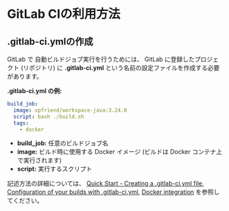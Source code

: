 GitLab CIの利用方法
===================

.gitlab-ci.ymlの作成
--------------------
GitLab で 自動ビルドジョブ実行を行うためには、
GitLab に登録したプロジェクト (リポジトリ) に
**.gitlab-ci.yml** という名前の設定ファイルを作成する必要があります。

**.gitlab-ci.yml の例:** 

```yaml
build_job:
  image: xpfriend/workspace-java:3.24.0
  script: bash ./build.sh
  tags:
    - docker
```

*   **build_job:** 任意のビルドジョブ名
*   **image:** ビルド時に使用する Docker イメージ (ビルドは Docker コンテナ上で実行されます)
*   **script:** 実行するスクリプト

記述方法の詳細については、
[Quick Start - Creating a .gitlab-ci.yml file](http://docs.gitlab.com/ce/ci/quick_start/README.html#creating-a-.gitlab-ci.yml-file),
[Configuration of your builds with .gitlab-ci.yml](http://docs.gitlab.com/ce/ci/yaml/README.html), 
[Docker integration](http://docs.gitlab.com/ce/ci/docker/README.html)
を参照してください。
